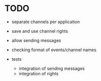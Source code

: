 # TODO

- separate channels per application
- save and use channel rights
- allow sending messages
- checking format of events/channel names

- tests
  - integration of sending messages
  - integration of rights